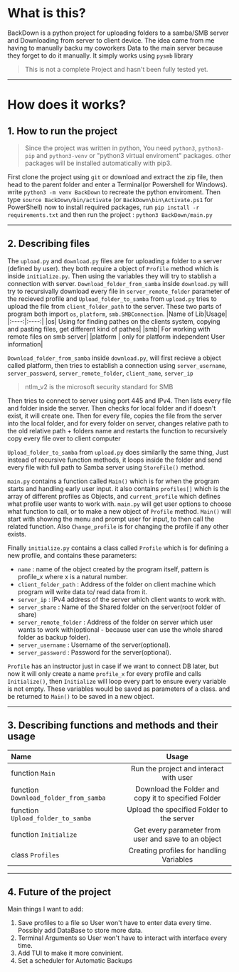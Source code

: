 # What is this?
BackDown is a python project for uploading folders to a samba/SMB server and Downloading from server to client device. The idea came from me having to manually backu my coworkers Data to the main server because they forget to do it manually. It simply works using `pysmb` library

> This is not a complete Project and hasn't been fully tested yet.
---

# How does it works?

## 1. How to run the project

>Since the project was written in python, You need `python3`, `python3-pip` and `python3-venv` or "python3 virtual enviroment" packages. other packages will be installed automatically with pip3.

First clone the project using `git` or download and extract the zip file, then head to the parent folder and enter a Terminal(or Powershell for Windows). write `python3 -m venv BackDown` to recreate the python enviroment. Then type `source BackDown/bin/activate` (or `BackDown\bin\Activate.ps1` for PowerShell)
now to install required packages, run `pip install -r requirements.txt` and then run the project : `python3 BackDown/main.py`

***

## 2. Describing files
The `upload.py` and `download.py` files are for uploading a folder to a server (defined by user). they both require a object of `Profile` method which is inside `initialize.py`. Then using the variables they will try to stablish a connection with server.
`Download_folder_from_samba` inside `download.py` will try to recursivally download every file in `server_remote_folder` parameter of the recieved profile and `Upload_folder_to_samba` from `upload.py` tries to upload the file from `client_folder_path` to the server.
These two parts of program both import `os`, `platform`, `smb.SMBConnection`.
|Name of Lib|Usage|
|:----:|:----:|
|os| Using for finding pathes on the clients system, copying and pasting files, get different kind of pathes|
|smb| For working with remote files on smb server|
|platform | only for platform independent User information|

`Download_folder_from_samba` inside `download.py`, will first recieve a object called platform, then tries to establish a connection using `server_username`, `server_password`, `server_remote_folder`, `client_name`, `server_ip`
> ntlm_v2 is the microsoft security standard for SMB

Then tries to connect to server using port 445 and IPv4. Then lists every file and folder inside the server. Then checks for local folder and if doesn't exist, it will create one. Then for every file, copies the file from the server into the local folder, and for every folder on server, changes relative path to the old relative path + folders name and restarts the function to recursively copy every file over to client computer

`Upload_folder_to_samba` from `upload.py` does similarlly the same thing, Just instead of recursive function methods, it loops inside the folder and send every file with full path to Samba server using `StoreFile()` method.


`main.py` contains a function called `Main()` which is for when the program starts and handling early user input. it also contains `profiles[]` which is the array of different profiles as Objects, and `current_profile` which defines what profile user wants to work with. `main.py` will get user options to choose what function to call, or to make a new object of `Profile` method.
`Main()` will start with showing the menu and prompt user for input, to then call the related function.
Also `Change_profile` is for changing the profile if any other exists.

Finally `initialize.py` contains a class called `Profile` which is for defining a new profile, and contains these parameters:
* `name` : name of the object created by the program itself, pattern is profile_x where x is a natural number.
* `client_folder_path` : Address of the folder on client machine which program will write data to/ read data from it.
* `server_ip` : IPv4 address of the server which client wants to work with.
* `server_share` : Name of the Shared folder on the server(root folder of share)
* `server_remote_folder` : Address of the folder on server which user wants to work with(optional - because user can use the whole shared folder as backup folder).
* `server_username` : Username of the server(optional).
* `server_password` : Password for the server(optional).

`Profile` has an instructor just in case if we want to connect DB later, but now it will only create a name `profile_x` for every profile and calls `Initialize()`, then `Initialize` will loop every part to ensure every variable is not empty.
These variables would be saved as parameters of a class. and be returned to `Main()` to be saved in a new object.

---

## 3. Describing functions and methods and their usage

| Name | Usage |
|:-----|:----:|
|function `Main` |Run the project and interact with user|
|function `Download_folder_from_samba`|Download the Folder and copy it to specified Folder|
|function `Upload_folder_to_samba`|Upload the specified Folder to the server|
|function `Initialize`|Get every parameter from user and save to an object
|class `Profiles`|Creating profiles for handling Variables|

***

## 4. Future of the project
Main things I want to add:
1. Save profiles to a file so User won't have to enter data every time. Possibly add DataBase to store more data.
2. Terminal Arguments so User won't have to interact with interface every time.
3. Add TUI to make it more convinient.
4. Set a scheduler for Automatic Backups
